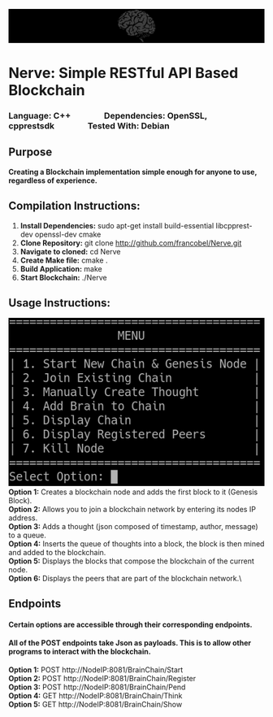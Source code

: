 ![banner](https://github.com/francobel/CTF-Writeups/blob/master/Vulnhub/Matrix:%201/Images/banner.png "banner")
# Nerve: Simple RESTful API Based Blockchain
### Language: C++    Dependencies: OpenSSL, cpprestsdk    Tested With: Debian
## Purpose
**Creating a Blockchain implementation simple enough for anyone to use, regardless of experience.**
 
## Compilation Instructions:
1. **Install Dependencies:** sudo apt-get install build-essential libcpprest-dev openssl-dev cmake
2. **Clone Repository:** git clone http://github.com/francobel/Nerve.git  
3. **Navigate to cloned:** cd Nerve
4. **Create Make file:** cmake .
5. **Build Application:** make
6. **Start Blockchain:** ./Nerve

## Usage Instructions: 
![menu](https://github.com/francobel/CTF-Writeups/blob/master/Vulnhub/Matrix:%201/Images/menu.png "menu")\
**Option 1:** Creates a blockchain node and adds the first block to it (Genesis Block).\
**Option 2:** Allows you to join a blockchain network by entering its nodes IP address.\
**Option 3:** Adds a thought (json composed of timestamp, author, message) to a queue.\
**Option 4:** Inserts the queue of thoughts into a block, the block is then mined and added to the blockchain.\
**Option 5:** Displays the blocks that compose the blockchain of the current node.\
**Option 6:** Displays the peers that are part of the blockchain network.\
## Endpoints
#### Certain options are accessible through their corresponding endpoints.
#### All of the POST endpoints take Json as payloads. This is to allow other programs to interact with the blockchain.
**Option 1:** POST http://NodeIP:8081/BrainChain/Start \
**Option 2:** POST http://NodeIP:8081/BrainChain/Register \
**Option 3:** POST http://NodeIP:8081/BrainChain/Pend \
**Option 4:** GET http://NodeIP:8081/BrainChain/Think \
**Option 5:** GET http://NodeIP:8081/BrainChain/Show
